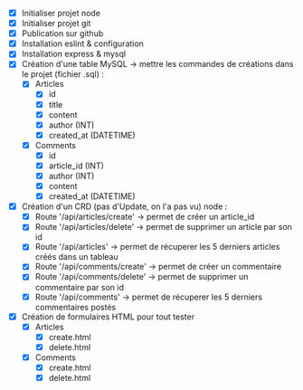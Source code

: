 - [X] Initialiser projet node
- [X] Initialiser projet git
- [X] Publication sur github
- [X] Installation eslint & configuration
- [X] Installation express & mysql
- [X] Création d'une table MySQL -> mettre les commandes de créations dans le projet (fichier .sql) :
    - [X] Articles
        - [X] id
        - [X] title
        - [X] content
        - [X] author (INT)
        - [X] created_at (DATETIME)
    - [X] Comments
        - [X] id
        - [X] article_id (INT)
        - [X] author (INT)
        - [X] content
        - [X] created_at (DATETIME)
- [X] Création d'un CRD (pas d'Update, on l'a pas vu) node :
    - [X] Route '/api/articles/create' -> permet de créer un article_id
    - [X] Route '/api/articles/delete' -> permet de supprimer un article par son id
    - [X] Route '/api/articles'        -> permet de récuperer les 5 derniers articles créés dans un tableau
    - [X] Route '/api/comments/create' -> permet de créer un commentaire
    - [X] Route '/api/comments/delete' -> permet de supprimer un commentaire par son id
    - [X] Route '/api/comments'        -> permet de récuperer les 5 derniers commentaires postés
- [X] Création de formulaires HTML pour tout tester
    - [X] Articles
        - [X] create.html
        - [X] delete.html
    - [X] Comments
        - [X] create.html
        - [X] delete.html
